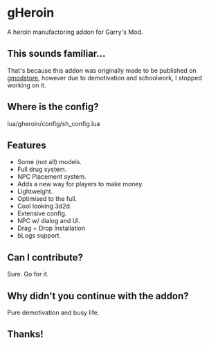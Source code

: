 # gHeroin
 A heroin manufactoring addon for Garry's Mod.

## This sounds familiar...
That's because this addon was originally made to be published on [gmodstore](https://www.gmodstore.com/), however due to demotivation and schoolwork, I stopped working on it.

## Where is the config?
lua/gheroin/config/sh_config.lua

## Features
- Some (not all) models.
- Full drug system.
- NPC Placement system.
- Adds a new way for players to make money.
- Lightweight.
- Optimised to the full.
- Cool looking 3d2d.
- Extensive config.
- NPC w/ dialog and UI.
- Drag + Drop Installation
- bLogs support.

## Can I contribute?
Sure. Go for it.

## Why didn't you continue with the addon?
Pure demotivation and busy life.

## Thanks!